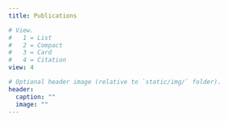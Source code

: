 ```yaml
---	
title: Publications	

# View.	
#   1 = List	
#   2 = Compact	
#   3 = Card	
#   4 = Citation	
view: 4	

# Optional header image (relative to `static/img/` folder).	
header:	
  caption: ""	
  image: ""	
---
```

